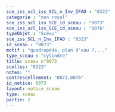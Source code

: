 ```yaml
---
sce_iss_scl_iss_SCL_n_Inv_IFAO : "8323"
categorie : "non royal"
sce_iss_scl_iss_SCE_id_sceau : "0073"
sce_iss_scl_iss_SCE_id_sceau : "0076"
typeObjet : "Sceau"
sce_iss_SCL_n_Inv_IFAO : "8323"
id_sceau : "0073"
motif : "quadrupède, plan d'eau ?,..."
type_sceau : "cylindre"
title: sceau n°0073
scelles: "8323"
notes: ""
contrescellement: "0073,0076"
id_notice: 0073
layout: notice_sceau
type: sceau
partie: 2
---
```

